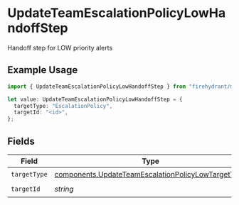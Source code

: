 # UpdateTeamEscalationPolicyLowHandoffStep

Handoff step for LOW priority alerts

## Example Usage

```typescript
import { UpdateTeamEscalationPolicyLowHandoffStep } from "firehydrant/models/components";

let value: UpdateTeamEscalationPolicyLowHandoffStep = {
  targetType: "EscalationPolicy",
  targetId: "<id>",
};
```

## Fields

| Field                                                                                                                    | Type                                                                                                                     | Required                                                                                                                 | Description                                                                                                              |
| ------------------------------------------------------------------------------------------------------------------------ | ------------------------------------------------------------------------------------------------------------------------ | ------------------------------------------------------------------------------------------------------------------------ | ------------------------------------------------------------------------------------------------------------------------ |
| `targetType`                                                                                                             | [components.UpdateTeamEscalationPolicyLowTargetType](../../models/components/updateteamescalationpolicylowtargettype.md) | :heavy_check_mark:                                                                                                       | N/A                                                                                                                      |
| `targetId`                                                                                                               | *string*                                                                                                                 | :heavy_check_mark:                                                                                                       | N/A                                                                                                                      |